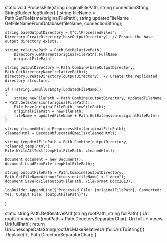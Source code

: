 static void ProcessFile(string originalFilePath, string connectionString, StringBuilder logBuilder)
{
    string fileName = Path.GetFileName(originalFilePath);
    string updatedFileName = GetFileNameFromDatabase(fileName, connectionString);

    string baseOutputDirectory = @"C:\ProcessedFiles";
    Directory.CreateDirectory(baseOutputDirectory); // Ensure the base output directory exists.

    string relativePath = Path.GetRelativePath(
        Directory.GetParent(originalFilePath).FullName,
        originalFilePath);

    string outputDirectory = Path.Combine(baseOutputDirectory, Path.GetDirectoryName(relativePath));
    Directory.CreateDirectory(outputDirectory); // Create the replicated directory structure.

    if (!string.IsNullOrEmpty(updatedFileName))
    {
        string newFilePath = Path.Combine(outputDirectory, updatedFileName + Path.GetExtension(originalFilePath));
        File.Move(originalFilePath, newFilePath);
        originalFilePath = newFilePath;
        fileName = updatedFileName + Path.GetExtension(originalFilePath);
    }

    string cleanedHtml = PreprocessHtml(originalFilePath);
    cleanedHtml = DecodeObfuscatedEmails(cleanedHtml);

    string tempHtmlFilePath = Path.Combine(outputDirectory, "cleaned_temp.html");
    File.WriteAllText(tempHtmlFilePath, cleanedHtml);

    Document document = new Document();
    document.LoadFromFile(tempHtmlFilePath);

    string outputFilePath = Path.Combine(outputDirectory, Path.GetFileNameWithoutExtension(fileName) + ".docx");
    document.SaveToFile(outputFilePath, FileFormat.Docx2013);

    logBuilder.AppendLine($"Processed File: {originalFilePath}, Converted: Yes, Output File: {outputFilePath}");
}

static string Path.GetRelativePath(string rootPath, string fullPath)
{
    Uri rootUri = new Uri(rootPath + Path.DirectorySeparatorChar);
    Uri fullUri = new Uri(fullPath);
    return Uri.UnescapeDataString(rootUri.MakeRelativeUri(fullUri).ToString())
        .Replace('/', Path.DirectorySeparatorChar);
}